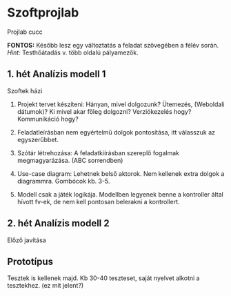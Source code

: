 # Szoftprojlab
Projlab cucc

**FONTOS:** Később lesz egy változtatás a feladat szövegében a félév során. *Hint:* Testhőátadás v. több oldalú pályamezők.

## 1. hét Analízis modell 1
Szoftek házi

1. Projekt tervet készíteni: Hányan, mivel dolgozunk? Ütemezés, (Weboldali dátumok)?
Ki mivel akar főleg dolgozni? Verziókezelés hogy? Kommunikáció hogy?

2. Feladatleírásban nem egyértelmű dolgok pontosítása, itt válasszuk az egyszerűbbet.

3. Szótár létrehozása: A feladatkiírásban szereplő fogalmak megmagyarázása. (ABC sorrendben)

4. Use-case diagram: Lehetnek belső aktorok. Nem kellenek extra dolgok a diagrammra. Gombócok kb. 3-5. 

5. Modell csak a játék logikája. Modellben legyenek benne a kontroller által hívott fv-ek, de nem kell pontosan belerakni a kontrollert. 


## 2. hét Analízis modell 2
Előző javítása


## Prototípus
Tesztek is kellenek majd. Kb 30-40 teszteset, saját nyelvet alkotni a tesztekhez. (ez mit jelent?) 


